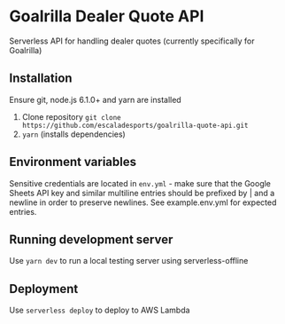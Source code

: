 # Goalrilla Dealer Quote API
Serverless API for handling dealer quotes (currently specifically for Goalrilla)

## Installation

Ensure git, node.js 6.1.0+ and yarn are installed

1. Clone repository `git clone https://github.com/escaladesports/goalrilla-quote-api.git`
2. `yarn` (installs dependencies)

## Environment variables
Sensitive credentials are located in `env.yml` - make sure that the Google Sheets API key and similar multiline entries should be prefixed by | and a newline in order to preserve newlines. See example.env.yml for expected entries.

## Running development server

Use `yarn dev` to run a local testing server using serverless-offline

## Deployment

Use `serverless deploy` to deploy to AWS Lambda